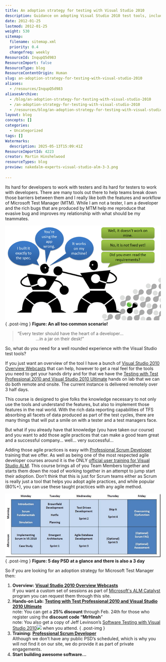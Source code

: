 ```yaml
---
title: An adoption strategy for testing with Visual Studio 2010
description: Guidance on adopting Visual Studio 2010 test tools, including Microsoft Test Manager, hands-on labs, and agile training to improve collaboration and software quality.
date: 2012-01-25
lastmod: 2012-01-25
weight: 530
sitemap:
  filename: sitemap.xml
  priority: 0.4
  changefreq: weekly
ResourceId: InqupQ5d983
ResourceImport: false
ResourceType: blog
ResourceContentOrigin: Human
slug: an-adoption-strategy-for-testing-with-visual-studio-2010
aliases:
  - /resources/InqupQ5d983
aliasesArchive:
  - /blog/an-adoption-strategy-for-testing-with-visual-studio-2010
  - /an-adoption-strategy-for-testing-with-visual-studio-2010
  - /resources/blog/an-adoption-strategy-for-testing-with-visual-studio-2010
layout: blog
concepts: []
categories:
  - Uncategorized
tags: []
Watermarks:
  description: 2025-05-13T15:09:41Z
ResourceImportId: 4223
creator: Martin Hinshelwood
resourceTypes: blog
preview: nakedalm-experts-visual-studio-alm-3-3.png

---
```

Its hard for developers to work with testers and its hard for testers to work with developers. There are many tools out there to help teams break down those barriers between them and I really like both the features and workflow of Microsoft Test Manager (MTM). While I am not a tester, I am a developer and the rich bugs that are produced by MTM help me reproduce that evasive bug and improves my relationship with what should be my teammates.

[![image](images/image_thumb-1-1.png "image")](http://blog.hinshelwood.com/files/2012/01/image.png)  
{ .post-img }
**Figure: An all too common scenario!**

> “Every tester should have the heart of a developer…  
>                …in a jar on their desk!”

So, what do you need for a well rounded experience with the Visual Studio test tools?

If you just want an overview of the tool I have a bunch of [Visual Studio 2010 Overview Webcasts](http://blog.hinshelwood.com/an-index-to-all-visual-studio-2010-overview-sessions/) that can help, however to get a real feel for the tools you need to get your hands dirty and for that we have the [Testing with Test Professional 2010 and Visual Studio 2010 Ultimate](http://www.eventbrite.com/event/2754206907) hands on lab that we can do both remote and onsite. The current instance is delivered remotely over 3 half days.

This course is designed to give folks the knowledge necessary to not only use the tools and understand the features, but also to implement those features in the real world. With the rich data reporting capabilities of TFS absorbing all facets of data produced as part of the test cycles, there are many things that will put a smile on with a tester and a test managers face.

But what if you already have that knowledge (you have taken our course) and you want to add those agile practices that can make a good team great and a successful company… well… very successful…

Adding those agile practices is easy with [Professional Scrum Developer](http://nwcadence.com/PSDTraining) training that we offer. As well as being one of the most respected agile developer courses around it is the ONLY [official user training for Visual Studio ALM](http://msdn.microsoft.com/en-us/vstudio/ff433643). This course brings all of you Team Members together and starts them down the road of working together in an attempt to jump start their adoption. Don’t think that this is just for Scrum teams either as Scrum is really just a tool that helps you adopt agile practices, and while popular (80%+), you can use these taught practices with any agile method.

[![image](images/image_thumb1-2-2.png "image")](http://blog.hinshelwood.com/files/2012/01/image1.png)  
{ .post-img }
**Figure: 5 day PSD at a glance and there is also a 3 day**

So if you are looking for an adoption strategy for Microsoft Test Manager then:

1. **Overview:** [**Visual Studio 2010 Overview Webcasts**](http://blog.hinshelwood.com/an-index-to-all-visual-studio-2010-overview-sessions/)  
   If you want a custom set of sessions as part of [Microsoft's ALM Catalyst](http://sharepoint.microsoft.com/almcatalyst/Pages/partnerdetails.aspx?PartnerID=2) program you can request them through this site.
2. **Hands-on Lab:** [**Testing with Test Professional 2010 and Visual Studio 2010 Ultimate**](http://www.eventbrite.com/event/2754206907)  
    note: You can get a **25% discount** through Feb. 24th for those who register using the **discount code “MrHinsh**”  
    note: You also get a copy of Jeff Levinson’s [Software Testing with Visual Studio 2010](http://www.amazon.com/gp/product/0321734483/ref=as_li_ss_tl?ie=UTF8&tag=mrhinsh-20&linkCode=as2&camp=1789&creative=390957&creativeASIN=0321734483)![](http://www.assoc-amazon.com/e/ir?t=mrhinsh-20&l=as2&o=1&a=0321734483) when you attend.
   { .post-img }
3. **Training:** [**Professional Scrum Developer**](http://nwcadence.com/PSDTraining)  
   Although we don’t have any public PSD’s scheduled, which is why you will not find it on our site, we do provide it as part of private engagements.
4. **Start building awesome software…**
